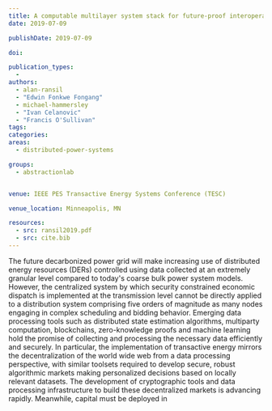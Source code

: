 ```yaml
---
title: A computable multilayer system stack for future-proof interoperability
date: 2019-07-09

publishDate: 2019-07-09

doi:

publication_types:
  -
authors:
  - alan-ransil
  - "Edwin Fonkwe Fongang"
  - michael-hammersley
  - "Ivan Celanovic"
  - "Francis O'Sullivan"
tags:
categories:
areas:
  - distributed-power-systems

groups:
  - abstractionlab


venue: IEEE PES Transactive Energy Systems Conference (TESC)

venue_location: Minneapolis, MN

resources:
  - src: ransil2019.pdf
  - src: cite.bib
---
```

The future decarbonized power grid will make increasing use of distributed energy resources (DERs) controlled using data collected at an extremely granular level compared to today's coarse bulk power system models. However, the centralized system by which security constrained economic dispatch is implemented at the transmission level cannot be directly applied to a distribution system comprising five orders of magnitude as many nodes engaging in complex scheduling and bidding behavior. Emerging data processing tools such as distributed state estimation algorithms, multiparty computation, blockchains, zero-knowledge proofs and machine learning hold the promise of collecting and processing the necessary data efficiently and securely. In particular, the implementation of transactive energy mirrors the decentralization of the world wide web from a data processing perspective, with similar toolsets required to develop secure, robust algorithmic markets making personalized decisions based on locally relevant datasets. The development of cryptographic tools and data processing infrastructure to build these decentralized markets is advancing rapidly. Meanwhile, capital must be deployed in
